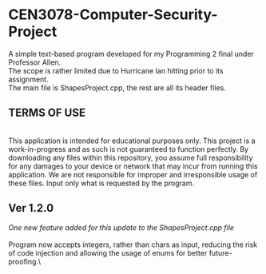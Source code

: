 # CEN3078-Computer-Security-Project
A simple text-based program developed for my Programming 2 final under Professor Allen. \
The scope is rather limited due to Hurricane Ian hitting prior to its assignment.
\
The main file is ShapesProject.cpp, the rest are all its header files. 

## TERMS OF USE
\
This application is intended for educational purposes only. This project is a work-in-progress and as such is not guaranteed to function perfectly. By downloading any files within this repository, you assume full responsibility for any damages to your device or network that may incur from running this application. We are not responsible for improper and irresponsible usage of these files. Input only what is requested by the program.



## Ver 1.2.0
*One new feature added for this update to the ShapesProject.cpp file* \
\
Program now accepts integers, rather than chars as input, reducing the risk of code injection and allowing the usage of enums for better future-proofing.\

